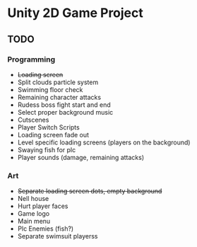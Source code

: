 # Unity 2D Game Project

## TODO
### Programming
- ~~Loading screen~~
- Split clouds particle system
- Swimming floor check
- Remaining character attacks
- Rudess boss fight start and end
- Select proper background music
- Cutscenes
- Player Switch Scripts
- Loading screen fade out
- Level specific loading screens (players on the background)
- Swaying fish for plc
- Player sounds (damage, remaining attacks)

### Art
- ~~Separate loading screen dots, empty background~~
- Nell house
- Hurt player faces
- Game logo
- Main menu
- Plc Enemies (fish?)
- Separate swimsuit playerss
